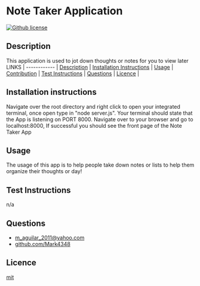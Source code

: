 # Note Taker Application 
[![Github license](https://img.shields.io/badge/License-mit-yellowgreen)](https://choosealicense.com/licenses/mit/)

## Description
This application is used to jot down thoughts or notes for you to view later 
LINKS | 
------------ | 
[Description](#description) | 
[Installation Instructions](#installation-instructions) | 
[Usage](#usage) | 
[Contribution](#contribution) | 
[Test Instructions](#test-instructions) | 
[Questions](#questions) | 
[Licence](#licence) | 


## Installation instructions
Navigate over the root directory and right click to open your integrated terminal, once open type in "node server.js". Your terminal should state that the App is listening on PORT 8000. Navigate over to your browser and go to localhost:8000, If successful you should see the front page of the Note Taker App 

## Usage
The usage of this app is to help people take down notes or lists to help them organize their thoughts or day! 


## Test Instructions
 n/a

## Questions
* m_aguilar_2011@yahoo.com
* [github.com/Mark4348](https://github.com/github.com/Mark4348)

## Licence
 [mit](https://choosealicense.com/licenses/mit/)


